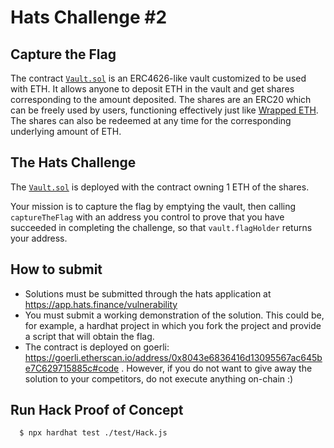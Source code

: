 # Hats Challenge #2

## Capture the Flag

The contract [`Vault.sol`](./contracts/Vault.sol) is an ERC4626-like vault customized to be used with ETH.
It allows anyone to deposit ETH in the vault and get shares corresponding to the amount deposited.
The shares are an ERC20 which can be freely used by users, functioning effectively just like [Wrapped ETH](https://weth.io).
The shares can also be redeemed at any time for the corresponding underlying amount of ETH.

## The Hats Challenge

The [`Vault.sol`](./contracts/Vault.sol) is deployed with the contract owning 1 ETH of the shares. 

Your mission is to capture the flag by emptying the vault, then calling `captureTheFlag` with an address you control to prove that you have succeeded in completing the challenge, so that `vault.flagHolder` returns your address.

## How to submit

- Solutions must be submitted through the hats application at https://app.hats.finance/vulnerability
- You must submit a working demonstration of the solution. This could be, for example, a hardhat project in which you fork the project and provide a script that will obtain the flag.
- The contract is deployed on goerli: https://goerli.etherscan.io/address/0x8043e6836416d13095567ac645be7C629715885c#code . However, if you do not want to give away the solution to your competitors, do not execute anything on-chain :)

## Run Hack Proof of Concept
```sh
  $ npx hardhat test ./test/Hack.js
```
